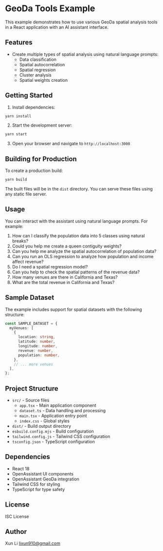 # GeoDa Tools Example

This example demonstrates how to use various GeoDa spatial analysis tools in a React application with an AI assistant interface.

## Features

- Create multiple types of spatial analysis using natural language prompts:
  - Data classification
  - Spatial autocorrelation
  - Spatial regression
  - Cluster analysis
  - Spatial weights creation

## Getting Started

1. Install dependencies:

```bash
yarn install
```

2. Start the development server:

```bash
yarn start
```

3. Open your browser and navigate to `http://localhost:3000`

## Building for Production

To create a production build:

```bash
yarn build
```

The built files will be in the `dist` directory. You can serve these files using any static file server.

## Usage

You can interact with the assistant using natural language prompts. For example:

1. How can I classify the population data into 5 classes using natural breaks?
2. Could you help me create a queen contiguity weights?
3. Can you help me analyze the spatial autocorrelation of population data?
4. Can you run an OLS regression to analyze how population and income affect revenue?
5. Do I need a spatial regression model?
6. Can you help to check the spatial patterns of the revenue data?
7. How many venues are there in California and Texas?
8. What are the total revenue in California and Texas?

## Sample Dataset

The example includes support for spatial datasets with the following structure:

```typescript
const SAMPLE_DATASET = {
  myVenues: [
    {
      location: string,
      latitude: number,
      longitude: number,
      revenue: number,
      population: number,
    },
    // ... more venues
  ],
};
```

## Project Structure

- `src/` - Source files
  - `app.tsx` - Main application component
  - `dataset.ts` - Data handling and processing
  - `main.tsx` - Application entry point
  - `index.css` - Global styles
- `dist/` - Build output directory
- `esbuild.config.mjs` - Build configuration
- `tailwind.config.js` - Tailwind CSS configuration
- `tsconfig.json` - TypeScript configuration

## Dependencies

- React 18
- OpenAssistant UI components
- OpenAssistant GeoDa integration
- Tailwind CSS for styling
- TypeScript for type safety

## License

ISC License

## Author

Xun Li <lixun910@gmail.com>
